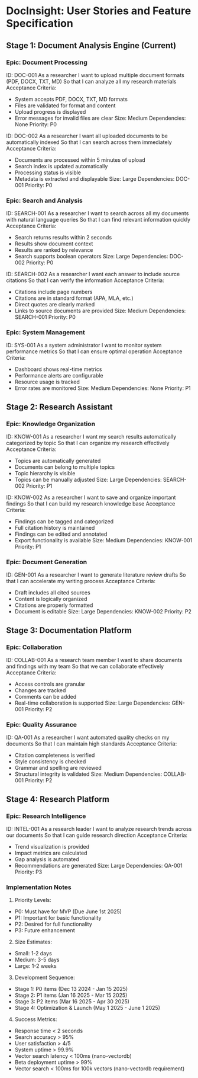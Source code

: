 # DocInsight: User Stories and Feature Specification

## Stage 1: Document Analysis Engine (Current)

### Epic: Document Processing
ID: DOC-001
As a researcher
I want to upload multiple document formats (PDF, DOCX, TXT, MD)
So that I can analyze all my research materials
Acceptance Criteria:
- System accepts PDF, DOCX, TXT, MD formats
- Files are validated for format and content
- Upload progress is displayed
- Error messages for invalid files are clear
Size: Medium
Dependencies: None
Priority: P0

ID: DOC-002
As a researcher
I want all uploaded documents to be automatically indexed
So that I can search across them immediately
Acceptance Criteria:
- Documents are processed within 5 minutes of upload
- Search index is updated automatically
- Processing status is visible
- Metadata is extracted and displayable
Size: Large
Dependencies: DOC-001
Priority: P0

### Epic: Search and Analysis
ID: SEARCH-001
As a researcher
I want to search across all my documents with natural language queries
So that I can find relevant information quickly
Acceptance Criteria:
- Search returns results within 2 seconds
- Results show document context
- Results are ranked by relevance
- Search supports boolean operators
Size: Large
Dependencies: DOC-002
Priority: P0

ID: SEARCH-002
As a researcher
I want each answer to include source citations
So that I can verify the information
Acceptance Criteria:
- Citations include page numbers
- Citations are in standard format (APA, MLA, etc.)
- Direct quotes are clearly marked
- Links to source documents are provided
Size: Medium
Dependencies: SEARCH-001
Priority: P0

### Epic: System Management
ID: SYS-001
As a system administrator
I want to monitor system performance metrics
So that I can ensure optimal operation
Acceptance Criteria:
- Dashboard shows real-time metrics
- Performance alerts are configurable
- Resource usage is tracked
- Error rates are monitored
Size: Medium
Dependencies: None
Priority: P1

## Stage 2: Research Assistant

### Epic: Knowledge Organization
ID: KNOW-001
As a researcher
I want my search results automatically categorized by topic
So that I can organize my research effectively
Acceptance Criteria:
- Topics are automatically generated
- Documents can belong to multiple topics
- Topic hierarchy is visible
- Topics can be manually adjusted
Size: Large
Dependencies: SEARCH-002
Priority: P1

ID: KNOW-002
As a researcher
I want to save and organize important findings
So that I can build my research knowledge base
Acceptance Criteria:
- Findings can be tagged and categorized
- Full citation history is maintained
- Findings can be edited and annotated
- Export functionality is available
Size: Medium
Dependencies: KNOW-001
Priority: P1

### Epic: Document Generation
ID: GEN-001
As a researcher
I want to generate literature review drafts
So that I can accelerate my writing process
Acceptance Criteria:
- Draft includes all cited sources
- Content is logically organized
- Citations are properly formatted
- Document is editable
Size: Large
Dependencies: KNOW-002
Priority: P2

## Stage 3: Documentation Platform

### Epic: Collaboration
ID: COLLAB-001
As a research team member
I want to share documents and findings with my team
So that we can collaborate effectively
Acceptance Criteria:
- Access controls are granular
- Changes are tracked
- Comments can be added
- Real-time collaboration is supported
Size: Large
Dependencies: GEN-001
Priority: P2

### Epic: Quality Assurance
ID: QA-001
As a researcher
I want automated quality checks on my documents
So that I can maintain high standards
Acceptance Criteria:
- Citation completeness is verified
- Style consistency is checked
- Grammar and spelling are reviewed
- Structural integrity is validated
Size: Medium
Dependencies: COLLAB-001
Priority: P2

## Stage 4: Research Platform

### Epic: Research Intelligence
ID: INTEL-001
As a research leader
I want to analyze research trends across our documents
So that I can guide research direction
Acceptance Criteria:
- Trend visualization is provided
- Impact metrics are calculated
- Gap analysis is automated
- Recommendations are generated
Size: Large
Dependencies: QA-001
Priority: P3

### Implementation Notes

1. Priority Levels:
- P0: Must have for MVP (Due June 1st 2025)
- P1: Important for basic functionality
- P2: Desired for full functionality
- P3: Future enhancement

2. Size Estimates:
- Small: 1-2 days
- Medium: 3-5 days
- Large: 1-2 weeks

3. Development Sequence:
- Stage 1: P0 items (Dec 13 2024 - Jan 15 2025)
- Stage 2: P1 items (Jan 16 2025 - Mar 15 2025)
- Stage 3: P2 items (Mar 16 2025 - Apr 30 2025)
- Stage 4: Optimization & Launch (May 1 2025 - June 1 2025)

4. Success Metrics:
- Response time < 2 seconds
- Search accuracy > 95%
- User satisfaction > 4/5
- System uptime > 99.9%
- Vector search latency < 100ms (nano-vectordb)
- Beta deployment uptime > 99%
- Vector search < 100ms for 100k vectors (nano-vectordb requirement)

